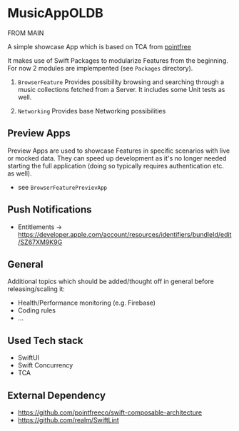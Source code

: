 # MusicAppOLDB
FROM MAIN

A simple showcase App which is based on TCA from [pointfree](https://www.pointfree.co)

It makes use of Swift Packages to modularize Features from the beginning. For now 2 modules are implempented (see `Packages` directory).

1. `BrowserFeature`
Provides possibility browsing and searching through a music collections fetched from a Server. It includes some Unit tests as well.

2. `Networking`
Provides base Networking possibilities

## Preview Apps
Preview Apps are used to showcase Features in specific scenarios with live or mocked data. They can speed up development as it's no longer needed starting the full application (doing so typically requires authentication etc. as well).

* see `BrowserFeaturePrevievApp`

## Push Notifications
* Entitlements -> https://developer.apple.com/account/resources/identifiers/bundleId/edit/SZ67XM9K9G

## General

Additional topics which should be added/thought off in general before releasing/scaling it:

* Health/Performance monitoring (e.g. Firebase)
* Coding rules
* ...

## Used Tech stack

* SwiftUI
* Swift Concurrency
* TCA


## External Dependency

* https://github.com/pointfreeco/swift-composable-architecture
* https://github.com/realm/SwiftLint

